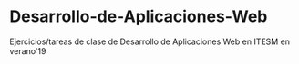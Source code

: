 # Desarrollo-de-Aplicaciones-Web

Ejercicios/tareas de clase de Desarrollo de Aplicaciones Web en ITESM en verano'19
